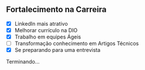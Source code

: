 ## Fortalecimento na Carreira

- [x] LinkedIn mais atrativo
- [x] Melhorar currículo na DIO
- [x] Trabalho em equipes Ágeis
- [ ] Transformação conhecimento em Artigos Técnicos
- [x] Se preparando para uma entrevista

Terminando...
